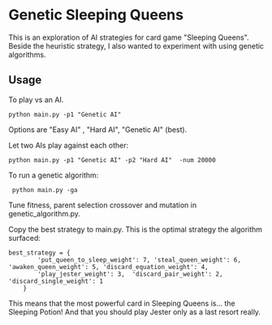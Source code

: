 # Genetic Sleeping Queens

This is an exploration of AI strategies for card game "Sleeping Queens". Beside the heuristic strategy, I also wanted to experiment with using genetic algorithms. 



## Usage

To play vs an AI.

```
python main.py -p1 "Genetic AI"
```

Options are "Easy AI" , "Hard AI", "Genetic AI" (best).

Let two AIs play against each other:

```
python main.py -p1 "Genetic AI" -p2 "Hard AI"  -num 20000
```

To run a genetic algorithm:

```
 python main.py -ga
```

Tune fitness, parent selection crossover and mutation in genetic_algorithm.py.

Copy the best strategy to main.py. This is the optimal strategy the algorithm surfaced:

```
best_strategy = {
        'put_queen_to_sleep_weight': 7, 'steal_queen_weight': 6, 'awaken_queen_weight': 5, 'discard_equation_weight': 4,
        'play_jester_weight': 3,  'discard_pair_weight': 2, 'discard_single_weight': 1
    }
```

This means that the most powerful card in Sleeping Queens is... the Sleeping Potion! And that you should play Jester only as a last resort really.
